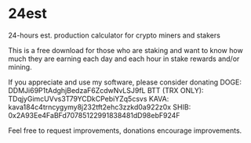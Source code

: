 # 24est
24-hours est. production calculator for crypto miners and stakers

This is a free download for those who are staking and want to 
know how much they are earning each day and each hour in stake 
rewards and/or mining.

If you appreciate and use my software, please consider donating
DOGE: DDMJi69P1tAdghjBedzaF6ZcdwNvLSJ9fL
BTT (TRX ONLY): TDqjyGimcUVvs3T79YCDkCPebiYZq5csvs
KAVA: kava184c4trncygymy8j232tft2ehc3zzkd0a922z0x
SHIB: 0x2A93Ee4FaBFd70785122991838481dD98ebF924F

Feel free to request improvements, donations encourage improvements.
